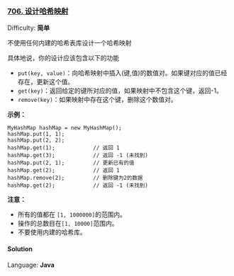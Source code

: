 ### [706\. 设计哈希映射](https://leetcode-cn.com/problems/design-hashmap/)

Difficulty: **简单**


不使用任何内建的哈希表库设计一个哈希映射

具体地说，你的设计应该包含以下的功能

*   `put(key, value)`：向哈希映射中插入(键,值)的数值对。如果键对应的值已经存在，更新这个值。
*   `get(key)`：返回给定的键所对应的值，如果映射中不包含这个键，返回-1。
*   `remove(key)`：如果映射中存在这个键，删除这个数值对。

**示例：**

```
MyHashMap hashMap = new MyHashMap();
hashMap.put(1, 1);          
hashMap.put(2, 2);         
hashMap.get(1);            // 返回 1
hashMap.get(3);            // 返回 -1 (未找到)
hashMap.put(2, 1);         // 更新已有的值
hashMap.get(2);            // 返回 1 
hashMap.remove(2);         // 删除键为2的数据
hashMap.get(2);            // 返回 -1 (未找到) 
```

**注意：**

*   所有的值都在 `[1, 1000000]`的范围内。
*   操作的总数目在`[1, 10000]`范围内。
*   不要使用内建的哈希库。


#### Solution

Language: **Java**

```java
​
```